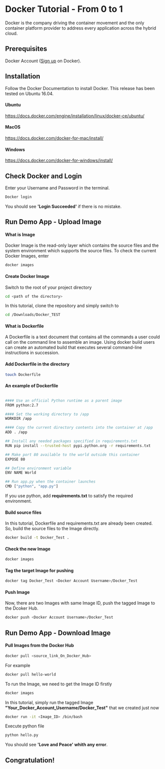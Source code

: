 # Docker Tutorial - From 0 to 1

Docker is the company driving the container movement and the only container platform provider to address every application across the hybrid cloud.

## Prerequisites
Docker Account ([Sign up](https://cloud.docker.com/) on Docker).

## Installation
Follow the Docker Documentation to install Docker. This release has been tested on Ubuntu 16.04.

#### Ubuntu

https://docs.docker.com/engine/installation/linux/docker-ce/ubuntu/

#### MacOS

https://docs.docker.com/docker-for-mac/install/

#### Windows

https://docs.docker.com/docker-for-windows/install/

## Check Docker and Login

Enter your Username and Password in the terminal.

```sh
Docker login
```

You should see **'Login Succeeded'** if there is no mistake.

## Run Demo App - Upload Image

#### What is Image
Docker Image is the read-only layer which contains the source files and the system environment which supports the source files. To check the current Docker Images, enter

```sh
docker images
```

#### Create Docker Image

Switch to the root of your project directory
```sh
cd <path of the directory>
```

In this tutorial, clone the repository and simply switch to
```sh
cd /Downloads/Docker_TEST
```

#### What is Dockerfile

A Dockerfile is a text document that contains all the commands a user could call on the command line to assemble an image. Using docker build users can create an automated build that executes several command-line instructions in succession.

#### Add Dockerfile in the directory
```sh
touch Dockerfile
```

#### An example of Dockerfile

```sh

#### Use an official Python runtime as a parent image
FROM python:2.7

#### Set the working directory to /app
WORKDIR /app

#### Copy the current directory contents into the container at /app
ADD . /app

## Install any needed packages specified in requirements.txt
RUN pip install --trusted-host pypi.python.org -r requirements.txt

## Make port 80 available to the world outside this container
EXPOSE 80

## Define environment variable
ENV NAME World

## Run app.py when the container launches
CMD ["python", "app.py"]
```

If you use python, add **requirements.txt** to satisfy the required environment.

#### Build source files

In this tutorial, Dockerfile and requirements.txt are already been created. So, build the source files to the Image directly.
```sh
docker build -t Docker_Test .
```

#### Check the new Image
```sh
docker images
```

#### Tag the target Image for pushing
```sh
docker tag Docker_Test <Docker Account Username>/Docker_Test
```

#### Push Image
  
Now, there are two Images with same Image ID, push the tagged Image to the Dcoker Hub.
```sh
docker push <Docker Account Username>/Docker_Test
```

## Run Demo App - Download Image

#### Pull Images from the Docker Hub
```sh
docker pull <source_link_On_Docker_Hub>
```
For example

```sh
docker pull hello-world
```

To run the Image, we need to get the Image ID firstly
```sh
docker images
```

In this tutorial, simply run the tagged Image **"Your_Docker_Account_Username/Docker_Test"** that we created just now
```sh
docker run -it <Image_ID> /bin/bash
```

Execute python file
```sh
python hello.py
```
You should see **'Love and Peace' whith any error**.

## Congratulation!
